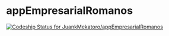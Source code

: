 appEmpresarialRomanos
=====================
[ ![Codeship Status for JuankMekatoro/appEmpresarialRomanos](https://www.codeship.io/projects/df37af50-fc8f-0131-7737-3630fee8b9c6/status)](https://www.codeship.io/projects/29353)
